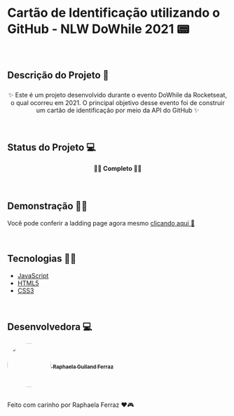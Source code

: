 # Cartão de Identificação utilizando o GitHub - NLW DoWhile 2021 📟

</br>


## Descrição do Projeto 📃
<p style="margin-top: 1.5rem; text-align: center"> ✨ Este é um projeto desenvolvido durante o evento DoWhile da Rocketseat, o qual ocorreu em 2021. O principal objetivo desse evento foi de construir um cartão de identificação por meio da API do GitHub ✨</p>

</br>

## Status do Projeto 💻
<h4 style="text-align: center"> 🚧✅ Completo 🚧✅ </h4>

</br>

## Demonstração 👩‍💻
<p> Você pode conferir a ladding page agora mesmo <a href="https://raphaelaferraz.github.io/cartao_doWhile2021/">clicando aqui 💜</a></p>

</br>

## Tecnologias 👩‍💻
- [JavaScript](https://developer.mozilla.org/pt-BR/docs/Web/JavaScript) 
- [HTML5](https://developer.mozilla.org/en-US/docs/Glossary/HTML5)
- [CSS3](https://developer.mozilla.org/pt-BR/docs/Web/CSS)

</br>

## Desenvolvedora 💻
 <a href="https://www.linkedin.com/in/raphaela-guiland-ferraz-32a980214">
  <img align="center" src="https://avatars.githubusercontent.com/u/86068799?v=4" style="border-radius: 100%" width="100px" />
  <sub><b>  Raphaela Guiland Ferraz</b></sub>
 </a>


 </br>
 </br>


Feito com carinho por Raphaela Ferraz ❤🎮
